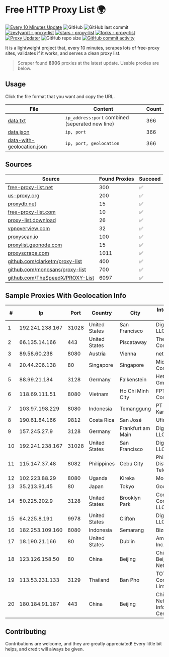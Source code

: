 
# Free HTTP Proxy List 🌍

[![Every 10 Minutes Update](https://github.com/mertguvencli/http-proxy-list/actions/workflows/main.yml/badge.svg?branch=main)](https://github.com/mertguvencli/http-proxy-list/actions/workflows/main.yml)
![GitHub](https://img.shields.io/github/license/mertguvencli/http-proxy-list)
![GitHub last commit](https://img.shields.io/github/last-commit/mertguvencli/http-proxy-list)
[![zevtyardt - proxy-list](https://img.shields.io/static/v1?label=zevtyardt&message=proxy-list&color=blue&logo=github)](https://github.com/zevtyardt/proxy-list "Go to GitHub repo")
[![stars - proxy-list](https://img.shields.io/github/stars/zevtyardt/proxy-list?style=social)](https://github.com/zevtyardt/proxy-list)
[![forks - proxy-list](https://img.shields.io/github/forks/zevtyardt/proxy-list?style=social)](https://github.com/zevtyardt/proxy-list)
[![Proxy Updater](https://github.com/zevtyardt/proxy-list/workflows/Proxy%20Updater/badge.svg)](https://github.com/zevtyardt/proxy-list/actions?query=workflow:"Proxy+Updater")
![GitHub repo size](https://img.shields.io/github/repo-size/zevtyardt/proxy-list)
[![GitHub commit activity](https://img.shields.io/github/commit-activity/m/zevtyardt/proxy-list?logo=commits)](https://github.com/zevtyardt/proxy-list/commits/main)

It is a lightweight project that, every 10 minutes, scrapes lots of free-proxy sites, validates if it works, and serves a clean proxy list.

> Scraper found **8906** proxies at the latest update. Usable proxies are below.

## Usage

Click the file format that you want and copy the URL.

|File|Content|Count|
|----|-------|-----|
|[data.txt](https://raw.githubusercontent.com/mertguvencli/http-proxy-list/main/proxy-list/data.txt)|`ip_address:port` combined (seperated new line)|366|
|[data.json](https://raw.githubusercontent.com/mertguvencli/http-proxy-list/main/proxy-list/data.json)|`ip, port`|366|
|[data-with-geolocation.json](https://raw.githubusercontent.com/mertguvencli/http-proxy-list/main/proxy-list/data-with-geolocation.json)|`ip, port, geolocation`|366|

## Sources

|Source|Found Proxies|Succeed|
|------|-------------|-------|
|[free-proxy-list.net](https://free-proxy-list.net)|300|✅|
|[us-proxy.org](https://www.us-proxy.org)|200|✅|
|[proxydb.net](http://proxydb.net)|15|✅|
|[free-proxy-list.com](https://free-proxy-list.com/?page=&port=&type%5B%5D=http&type%5B%5D=https&up_time=0&search=Search)|10|✅|
|[proxy-list.download](https://www.proxy-list.download/HTTP)|26|✅|
|[vpnoverview.com](https://vpnoverview.com/privacy/anonymous-browsing/free-proxy-servers)|32|✅|
|[proxyscan.io](https://www.proxyscan.io)|100|✅|
|[proxylist.geonode.com](https://proxylist.geonode.com/api/proxy-list?limit=300&page=1&sort_by=lastChecked&sort_type=desc&protocols=http,https)|15|✅|
|[proxyscrape.com](https://api.proxyscrape.com/v2/?request=displayproxies&protocol=http&timeout=10000&country=all&ssl=all&anonymity=all)|1011|✅|
|[github.com/clarketm/proxy-list](https://raw.githubusercontent.com/clarketm/proxy-list/master/proxy-list-raw.txt)|400|✅|
|[github.com/monosans/proxy-list](https://raw.githubusercontent.com/monosans/proxy-list/main/proxies/http.txt)|700|✅|
|[github.com/TheSpeedX/PROXY-List](https://raw.githubusercontent.com/TheSpeedX/PROXY-List/master/http.txt)|6097|✅|


## Sample Proxies With Geolocation Info

|#|Ip|Port|Country|City|Internet Service Provider|
|-|--|----|-------|----|-------------------------|
|1|192.241.238.167|31028|United States|San Francisco|DigitalOcean, LLC|
|2|66.135.14.166|443|United States|Piscataway|The Constant Company, LLC|
|3|89.58.60.238|8080|Austria|Vienna|netcup GmbH|
|4|20.44.206.138|80|Singapore|Singapore|Microsoft Corporation|
|5|88.99.21.184|3128|Germany|Falkenstein|Hetzner Online GmbH|
|6|118.69.111.51|8080|Vietnam|Ho Chi Minh City|FPT Telecom Company|
|7|103.97.198.229|8080|Indonesia|Temanggung|PT Panglima Kamayo Media|
|8|190.61.84.166|9812|Costa Rica|San José|Ufinet Costa Rica|
|9|157.245.27.9|3128|Germany|Frankfurt am Main|DigitalOcean, LLC|
|10|192.241.238.167|31028|United States|San Francisco|DigitalOcean, LLC|
|11|115.147.37.48|8082|Philippines|Cebu City|Philippine Long Distance Telephone Co.|
|12|102.223.88.29|8080|Uganda|Kireka|Mobile Data|
|13|35.213.91.45|80|Japan|Tokyo|Google LLC|
|14|50.225.202.9|3128|United States|Brooklyn Park|Comcast Cable Communications, LLC|
|15|64.225.8.191|9978|United States|Clifton|DigitalOcean, LLC|
|16|182.253.109.160|8080|Indonesia|Semarang|Biznet Metronet|
|17|18.190.21.166|80|United States|Dublin|Amazon.com, Inc.|
|18|123.126.158.50|80|China|Beijing|China Unicom Beijing Province Network|
|19|113.53.231.133|3129|Thailand|Ban Pho|TOT Public Company Limited|
|20|180.184.91.187|443|China|Beijing|China Internet Network Information Center|



## Contributing

Contributions are welcome, and they are greatly appreciated! Every
little bit helps, and credit will always be given.

